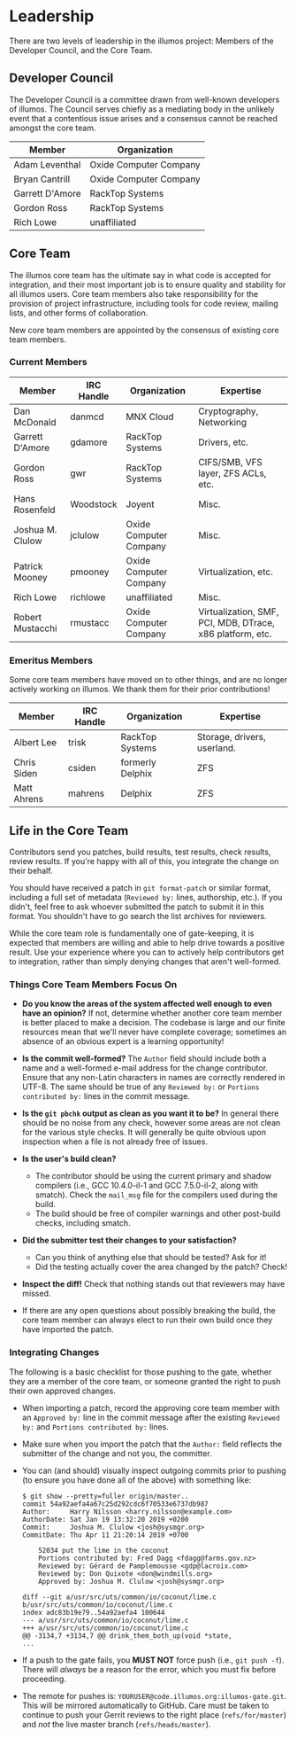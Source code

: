# Leadership

There are two levels of leadership in the illumos project: Members of the
Developer Council, and the Core Team.

## Developer Council

The Developer Council is a committee drawn from well-known developers of
illumos.  The Council serves chiefly as a mediating body in the unlikely event
that a contentious issue arises and a consensus cannot be reached amongst the
core team.

| Member          | Organization           |
| --------------- | ---------------------- |
| Adam Leventhal  | Oxide Computer Company |
| Bryan Cantrill  | Oxide Computer Company |
| Garrett D'Amore | RackTop Systems        |
| Gordon Ross     | RackTop Systems        |
| Rich Lowe       | unaffiliated           |

## Core Team

The illumos core team has the ultimate say in what code is accepted for
integration, and their most important job is to ensure quality and stability
for all illumos users.  Core team members also take responsibility for the
provision of project infrastructure, including tools for code review, mailing
lists, and other forms of collaboration.

New core team members are appointed by the consensus of existing core team
members.

### Current Members

| Member            | IRC Handle | Organization           | Expertise |
| ----------------- | ---------- | ---------------------- | --------- |
| Dan McDonald      | danmcd     | MNX Cloud              | Cryptography, Networking |
| Garrett D'Amore   | gdamore    | RackTop Systems        | Drivers, etc. |
| Gordon Ross       | gwr        | RackTop Systems        | CIFS/SMB, VFS layer, ZFS ACLs, etc. |
| Hans Rosenfeld    | Woodstock  | Joyent                 | Misc. |
| Joshua M. Clulow  | jclulow    | Oxide Computer Company | Misc. |
| Patrick Mooney    | pmooney    | Oxide Computer Company | Virtualization, etc. |
| Rich Lowe         | richlowe   | unaffiliated           | Misc. |
| Robert Mustacchi  | rmustacc   | Oxide Computer Company | Virtualization, SMF, PCI, MDB, DTrace, x86 platform, etc. |

### Emeritus Members

Some core team members have moved on to other things, and are no longer
actively working on illumos.  We thank them for their prior contributions!

| Member            | IRC Handle | Organization           | Expertise |
| ----------------- | ---------- | ---------------------- | --------- |
| Albert Lee        | trisk      | RackTop Systems        | Storage, drivers, userland. |
| Chris Siden       | csiden     | formerly Delphix       | ZFS |
| Matt Ahrens       | mahrens    | Delphix                | ZFS |

## Life in the Core Team

Contributors send you patches, build results, test results, check results,
review results. If you're happy with all of this, you integrate the change on
their behalf.

You should have received a patch in `git format-patch` or similar format,
including a full set of metadata (`Reviewed by:` lines, authorship, etc.). If
you didn't, feel free to ask whoever submitted the patch to submit it in this
format.  You shouldn't have to go search the list archives for reviewers.

While the core team role is fundamentally one of gate-keeping, it is expected
that members are willing and able to help drive towards a positive result.  Use
your experience where you can to actively help contributors get to integration,
rather than simply denying changes that aren't well-formed.

### Things Core Team Members Focus On

* **Do you know the areas of the system affected well enough to even have an
  opinion?**  If not, determine whether another core team member is better
  placed to make a decision.  The codebase is large and our finite resources
  mean that we'll never have complete coverage; sometimes an absence of an
  obvious expert is a learning opportunity!

* **Is the commit well-formed?**  The `Author` field should include both a
  name and a well-formed e-mail address for the change contributor.  Ensure
  that any non-Latin characters in names are correctly rendered in UTF-8.
  The same should be true of any `Reviewed by:` or `Portions contributed by:`
  lines in the commit message.

* **Is the `git pbchk` output as clean as you want it to be?**  In general
  there should be no noise from any check, however some areas are not
  clean for the various style checks.  It will generally be quite obvious
  upon inspection when a file is not already free of issues.

* **Is the user's build clean?**
    * The contributor should be using the current primary and shadow
      compilers (i.e., GCC 10.4.0-il-1 and GCC 7.5.0-il-2, along with smatch).
      Check the `mail_msg` file for the compilers used during the build.
    * The build should be free of compiler warnings and other post-build
      checks, including smatch.

* **Did the submitter test their changes to your satisfaction?**
    * Can you think of anything else that should be tested? Ask for it!
    * Did the testing actually cover the area changed by the patch? Check!

* **Inspect the diff!** Check that nothing stands out that reviewers may have
  missed.

* If there are any open questions about possibly breaking the build, the core
  team member can always elect to run their own build once they have imported
  the patch.

### Integrating Changes

The following is a basic checklist for those pushing to the gate, whether they
are a member of the core team, or someone granted the right to push their own
approved changes.

* When importing a patch, record the approving core team member with an
  `Approved by:` line in the commit message after the existing
  `Reviewed by:` and `Portions contributed by:` lines.

* Make sure when you import the patch that the `Author:` field reflects
  the submitter of the change and not you, the committer.

* You can (and should) visually inspect outgoing commits prior to pushing
  (to ensure you have done all of the above) with something like:
  ```
  $ git show --pretty=fuller origin/master..
  commit 54a92aefa4a67c25d292cdc6f70533e6737db987
  Author:     Harry Nilsson <harry.nilsson@example.com>
  AuthorDate: Sat Jan 19 13:32:20 2019 +0200
  Commit:     Joshua M. Clulow <josh@sysmgr.org>
  CommitDate: Thu Apr 11 21:20:14 2019 +0700
  
      52034 put the lime in the coconut
      Portions contributed by: Fred Dagg <fdagg@farms.gov.nz>
      Reviewed by: Gérard de Pamplemousse <gdp@lacroix.com>
      Reviewed by: Don Quixote <don@windmills.org>
      Approved by: Joshua M. Clulow <josh@sysmgr.org>
  
  diff --git a/usr/src/uts/common/io/coconut/lime.c b/usr/src/uts/common/io/coconut/lime.c
  index adc83b19e79..54a92aefa4 100644
  --- a/usr/src/uts/common/io/coconut/lime.c
  +++ a/usr/src/uts/common/io/coconut/lime.c
  @@ -3134,7 +3134,7 @@ drink_them_both_up(void *state,
  ...
  ```

* If a push to the gate fails, you **MUST NOT** force push (i.e., `git push
  -f`).  There will _always_ be a reason for the error, which you must fix
  before proceeding.

* The remote for pushes is: `YOURUSER@code.illumos.org:illumos-gate.git`.  This
  will be mirrored automatically to GitHub.  Care must be taken to continue to
  push your Gerrit reviews to the right place (`refs/for/master`)
  and _not_ the live master branch (`refs/heads/master`).
